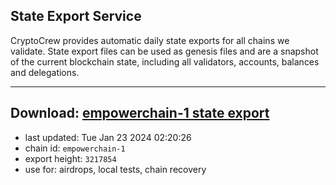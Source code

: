 ## State Export Service
CryptoCrew provides automatic daily state exports for all chains we validate. State export files can be used as genesis files and are a snapshot of the current blockchain state, including all validators, accounts, balances and delegations.

---
**Download: [empowerchain-1 state export](https://dl.ccvalidators.com/SERVICE/empowerchain/empowerchain-1_export_3217854.json)**
---

- last updated: Tue Jan 23 2024 02:20:26
- chain id: `empowerchain-1`
- export height: `3217854`
- use for: airdrops, local tests, chain recovery
